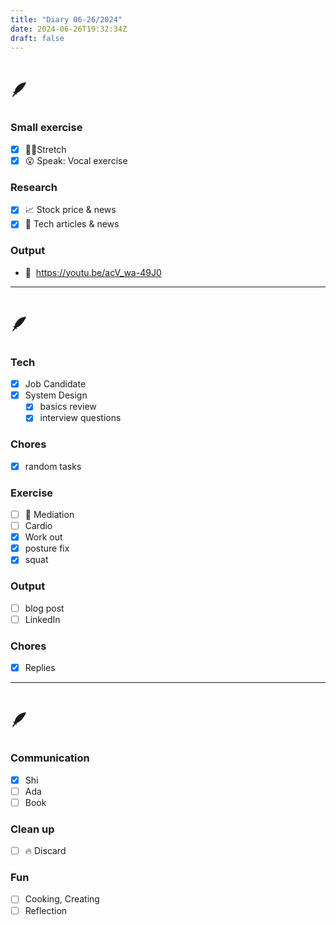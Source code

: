 ```yaml
---
title: "Diary 06-26/2024"  
date: 2024-06-26T19:32:34Z
draft: false
---
```


# 🪶

### Small exercise

- [x]  🧎‍♀️Stretch
- [x]  😮 Speak: Vocal exercise

### Research

- [x]  📈 Stock price & news
- [x]  👾 Tech articles & news

### Output

- 🎥  https://youtu.be/acV_wa-49J0

---

# 🪶

### Tech

- [x]  Job Candidate
- [x]  System Design
    - [x]  basics review
    - [x]  interview questions

### Chores

- [x]  random tasks

### Exercise

- [ ]  🧘 Mediation
- [ ]  Cardio
- [x]  Work out
- [x]  posture fix
- [x]  squat

### Output

- [ ]  blog post
- [ ]  LinkedIn

### Chores

- [x]  Replies

---

# 🪶

### Communication

- [x]  Shi
- [ ]  Ada
- [ ]  Book

### Clean up

- [ ]  🔥 Discard

### Fun

- [ ]  Cooking, Creating
- [ ]  Reflection